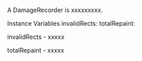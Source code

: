 A DamageRecorder is xxxxxxxxx.Instance Variables	invalidRects:		<Object>	totalRepaint:		<Object>invalidRects	- xxxxxtotalRepaint	- xxxxx